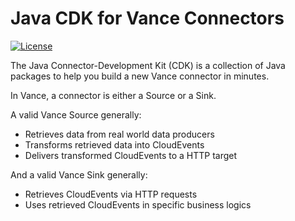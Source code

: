 # Java CDK for Vance Connectors

[![License](https://img.shields.io/:license-Apache2-blue.svg)](http://www.apache.org/licenses/LICENSE-2.0)

The Java Connector-Development Kit (CDK) is a collection of Java packages to help you build a new
Vance connector in minutes.

In Vance, a connector is either a Source or a Sink.

A valid Vance Source generally:
- Retrieves data from real world data producers
- Transforms retrieved data into CloudEvents
- Delivers transformed CloudEvents to a HTTP target 
  
And a valid Vance Sink generally:
- Retrieves CloudEvents via HTTP requests
- Uses retrieved CloudEvents in specific business logics



